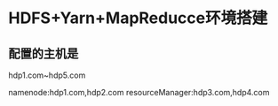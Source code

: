 
# HDFS+Yarn+MapReducce环境搭建
## 配置的主机是
hdp1.com~hdp5.com

namenode:hdp1.com,hdp2.com
resourceManager:hdp3.com,hdp4.com